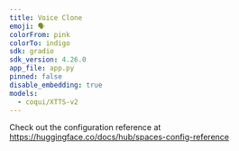 ```yaml
---
title: Voice Clone
emoji: 🗣️
colorFrom: pink
colorTo: indigo
sdk: gradio
sdk_version: 4.26.0
app_file: app.py
pinned: false
disable_embedding: true
models:
  - coqui/XTTS-v2
---
```


Check out the configuration reference at https://huggingface.co/docs/hub/spaces-config-reference
